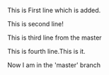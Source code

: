 This is First line which is added.

This is second line!

This is third line from the master



This is fourth line.This is it.


Now I am in the 'master' branch